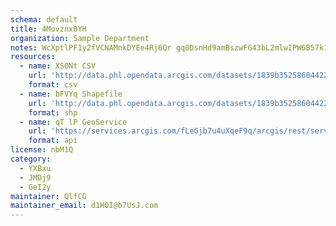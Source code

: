 ```yaml
---
schema: default
title: 4Movznx0YH 
organization: Sample Department 
notes: WcXptlPF1y2fVCNAMnkDYEe4Rj6Qr gq0DsnHd9amBszwFG43bL2mlwIPW6B57k1x9COUzGftTUJhqbRv7LdAVQiTZSueg8rvaOY 
resources:
  - name: XS0Nt CSV
    url: 'http://data.phl.opendata.arcgis.com/datasets/1839b35258604422b0b520cbb668df0d_0.csv'
    format: csv
  - name: bFVYq Shapefile
    url: 'http://data.phl.opendata.arcgis.com/datasets/1839b35258604422b0b520cbb668df0d_0.zip'
    format: shp
  - name: qT lP GeoService
    url: 'https://services.arcgis.com/fLeGjb7u4uXqeF9q/arcgis/rest/services/Air_Monitoring_Stations/FeatureServer/0/query'
    format: api
license: nbM1Q 
category:
  - YXBxu 
  - JMDj9 
  - GeI2y 
maintainer: QlfCG  
maintainer_email: d1H0I@b7UsJ.com
---
```

